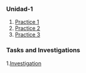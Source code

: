 
### Unidad-1

1. [Practice 1](https://github.com/rulom24/DatosMasivos/blob/Unit-1/Practice/Practice%201.scala)
2. [Practice 2](https://github.com/rulom24/DatosMasivos/blob/Unit-1/Practice/Practice%202.scala)
3. [Practice 3](https://github.com/rulom24/DatosMasivos/blob/Unit-1/Practice/Practice%203.scala)

### Tasks and Investigations

1.[Investigation]()

